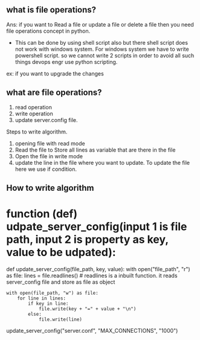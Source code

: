 ## what is file operations?
Ans: if you want to Read a file or update a file or delete a file then you need file operations concept in python.

- This can be done by using shell script also but there shell script does not work with windows system. For windows system we have to write powershell script. so we cannot write 2 scripts in order to avoid all such things devops engr use python scripting. 

ex: if you want to upgrade the changes 


## what are file operations?
1. read operation
2. write operation
3. update server.config file.


Steps to write algorithm.
1. opening file with read mode
2. Read the file to Store all lines as variable that are there in the file 
3. Open the file in write mode
4. update the line in the file where you want to update. To update the file here we use if condition.


## How to write algorithm

# function (def) udpate_server_config(input 1 is file path, input 2 is property as key, value to be udpated):
def update_server_config(file_path, key, value):
    with open("file_path", "r") as file:
        lines = file.readlines()          # readlines is a inbuilt function. it reads server_config file and store as file as object

    with open(file_path, "w") as file:
        for line in lines:
            if key in line:
                file.write(key + "=" + value + "\n")
            else:
                file.write(line)


update_server_config("server.conf", "MAX_CONNECTIONS", "1000")           